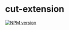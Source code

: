 # cut-extension

[![NPM version](https://img.shields.io/npm/v/@diplodoc/viewer.svg?style=flat)](https://www.npmjs.org/package/@diplodoc/viewer)

